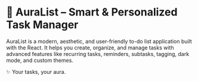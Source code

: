 # 🌌 AuraList – Smart & Personalized Task Manager

AuraList is a modern, aesthetic, and user-friendly to-do list application built with the React.
It helps you create, organize, and manage tasks with advanced features like recurring tasks, reminders, subtasks, tagging, dark mode, and custom themes.

✨ Your tasks, your aura.